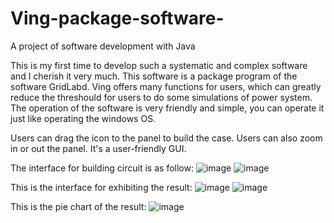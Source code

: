 
# Ving-package-software-
A project of software development with Java

This is my first time to develop such a systematic and complex software and I cherish it very much.
This software is a package program of the software GridLabd.
Ving offers many functions for users, which can greatly reduce the threshould for users to do some simulations of power system.
The operation of the software is very friendly and simple, you can operate it just like operating the windows OS.

Users can drag the icon to the panel to build the case. Users can also zoom in or out the panel. It's a user-friendly GUI.

The interface for building circuit is as follow:
![image](https://github.com/linm13/Ving-package-software-/blob/master/screenshot/interface1.png)
![image](https://github.com/linm13/Ving-package-software-/blob/master/screenshot/interface2.png)

This is the interface for exhibiting the result:
![image](https://github.com/linm13/Ving-package-software-/blob/master/screenshot/result_display.png)
![image](https://github.com/linm13/Ving-package-software-/blob/master/screenshot/result_display2.png)

This is the pie chart of the result:
![image](https://github.com/linm13/Ving-package-software-/blob/master/screenshot/result_display3.png)
